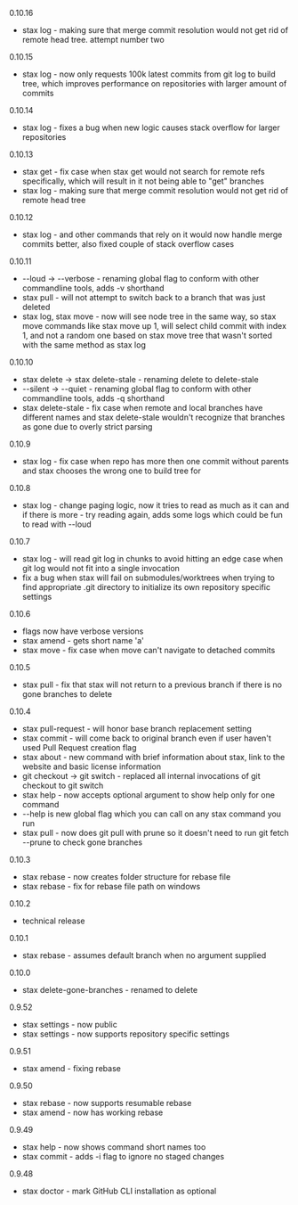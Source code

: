 0.10.16
* stax log - making sure that merge commit resolution would not get rid of remote head tree. attempt number two

0.10.15
 * stax log - now only requests 100k latest commits from git log to build tree, which improves performance on repositories with larger amount of commits

0.10.14
 * stax log - fixes a bug when new logic causes stack overflow for larger repositories 

0.10.13
 * stax get - fix case when stax get would not search for remote refs specifically, which will result in it not being able to "get" branches
 * stax log - making sure that merge commit resolution would not get rid of remote head tree

0.10.12
 * stax log - and other commands that rely on it would now handle merge commits better, also fixed couple of stack overflow cases

0.10.11
 * --loud -> --verbose - renaming global flag to conform with other commandline tools, adds -v shorthand
 * stax pull - will not attempt to switch back to a branch that was just deleted
 * stax log, stax move - now will see node tree in the same way, so stax move commands like stax move up 1, will select child commit with index 1, and not a random one based on stax move tree that wasn't sorted with the same method as stax log
 
0.10.10
 * stax delete -> stax delete-stale - renaming delete to delete-stale
 * --silent -> --quiet - renaming global flag to conform with other commandline tools, adds -q shorthand
 * stax delete-stale - fix case when remote and local branches have different names and stax delete-stale wouldn't recognize that branches as gone due to overly strict parsing

0.10.9
 * stax log - fix case when repo has more then one commit without parents and stax chooses the wrong one to build tree for

0.10.8
 * stax log - change paging logic, now it tries to read as much as it can and if there is more - try reading again, adds some logs which could be fun to read with --loud

0.10.7
 * stax log - will read git log in chunks to avoid hitting an edge case when git log would not fit into a single invocation
 * fix a bug when stax will fail on submodules/worktrees when trying to find appropriate .git directory to initialize its own repository specific settings 

0.10.6
 * flags now have verbose versions
 * stax amend - gets short name 'a'
 * stax move - fix case when move can't navigate to detached commits

0.10.5
 * stax pull - fix that stax will not return to a previous branch if there is no gone branches to delete

0.10.4
 * stax pull-request - will honor base branch replacement setting
 * stax commit - will come back to original branch even if user haven't used Pull Request creation flag
 * stax about - new command with brief information about stax, link to the website and basic license information
 * git checkout -> git switch - replaced all internal invocations of git checkout to git switch
 * stax help - now accepts optional argument to show help only for one command
 * --help is new global flag which you can call on any stax command you run
 * stax pull - now does git pull with prune so it doesn't need to run git fetch --prune to check gone branches

0.10.3
 * stax rebase - now creates folder structure for rebase file
 * stax rebase - fix for rebase file path on windows

0.10.2
 * technical release

0.10.1
 * stax rebase - assumes default branch when no argument supplied

0.10.0
 * stax delete-gone-branches - renamed to delete

0.9.52
 * stax settings - now public
 * stax settings - now supports repository specific settings

0.9.51
 * stax amend - fixing rebase

0.9.50
 * stax rebase - now supports resumable rebase
 * stax amend - now has working rebase

0.9.49
 * stax help - now shows command short names too 
 * stax commit - adds -i flag to ignore no staged changes

0.9.48
 * stax doctor - mark GitHub CLI installation as optional
